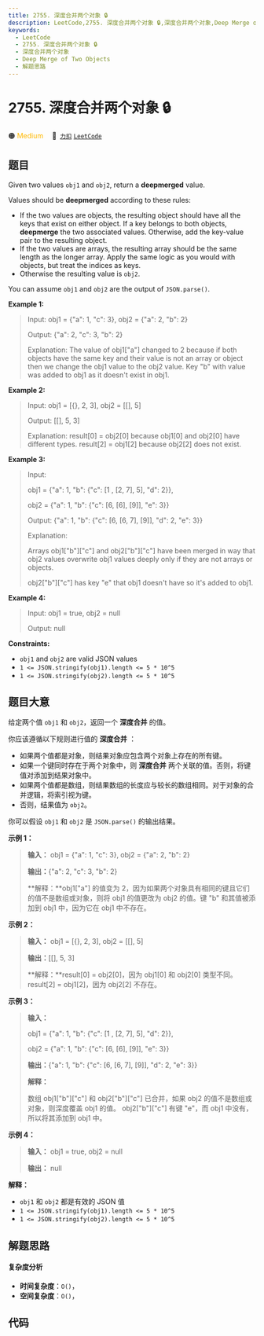 ```yaml
---
title: 2755. 深度合并两个对象 🔒
description: LeetCode,2755. 深度合并两个对象 🔒,深度合并两个对象,Deep Merge of Two Objects,解题思路
keywords:
  - LeetCode
  - 2755. 深度合并两个对象 🔒
  - 深度合并两个对象
  - Deep Merge of Two Objects
  - 解题思路
---
```


# 2755. 深度合并两个对象 🔒

🟠 <font color=#ffb800>Medium</font>&emsp; 🔗&ensp;[`力扣`](https://leetcode.cn/problems/deep-merge-of-two-objects) [`LeetCode`](https://leetcode.com/problems/deep-merge-of-two-objects)

## 题目

Given two values `obj1` and `obj2`, return a **deepmerged**  value.

Values should be **deepmerged** according to these rules:

  * If the two values are objects, the resulting object should have all the keys that exist on either object. If a key belongs to both objects, **deepmerge** the two associated values. Otherwise, add the key-value pair to the resulting object.
  * If the two values are arrays, the resulting array should be the same length as the longer array. Apply the same logic as you would with objects, but treat the indices as keys.
  * Otherwise the resulting value is `obj2`.

You can assume `obj1` and `obj2` are the output of `JSON.parse()`.



**Example 1:**

> Input: obj1 = {"a": 1, "c": 3}, obj2 = {"a": 2, "b": 2}
> 
> Output: {"a": 2, "c": 3, "b": 2}
> 
> Explanation: The value of obj1["a"] changed to 2 because if both objects have the same key and their value is not an array or object then we change the obj1 value to the obj2 value. Key "b" with value was added to obj1 as it doesn't exist in obj1. 

**Example 2:**

> Input: obj1 = [{}, 2, 3], obj2 = [[], 5]
> 
> Output: [[], 5, 3]
> 
> Explanation: result[0] = obj2[0] because obj1[0] and obj2[0] have different types. result[2] = obj1[2] because obj2[2] does not exist.

**Example 3:**

> Input: 
> 
> obj1 = {"a": 1, "b": {"c": [1 , [2, 7], 5], "d": 2}}, 
> 
> obj2 = {"a": 1, "b": {"c": [6, [6], [9]], "e": 3}}
> 
> Output: {"a": 1, "b": {"c": [6, [6, 7], [9]], "d": 2, "e": 3}}
> 
> Explanation: 
> 
> Arrays obj1["b"]["c"] and obj2["b"]["c"] have been merged in way that obj2 values overwrite obj1 values deeply only if they are not arrays or objects.
> 
> obj2["b"]["c"] has key "e" that obj1 doesn't have so it's added to obj1.

**Example 4:**

> Input: obj1 = true, obj2 = null
> 
> Output: null

**Constraints:**

  * `obj1` and `obj2` are valid JSON values
  * `1 <= JSON.stringify(obj1).length <= 5 * 10^5`
  * `1 <= JSON.stringify(obj2).length <= 5 * 10^5`


## 题目大意

给定两个值 `obj1` 和 `obj2`，返回一个 **深度合并** 的值。

你应该遵循以下规则进行值的 **深度合并** ：

  * 如果两个值都是对象，则结果对象应包含两个对象上存在的所有键。
  * 如果一个键同时存在于两个对象中，则 **深度合并** 两个关联的值。否则，将键值对添加到结果对象中。
  * 如果两个值都是数组，则结果数组的长度应与较长的数组相同。对于对象的合并逻辑，将索引视为键。
  * 否则，结果值为 `obj2`。

你可以假设 `obj1` 和 `obj2` 是 `JSON.parse()` 的输出结果。



**示例 1：**

> 
> 
> 
> 
> 
> **输入：** obj1 = {"a": 1, "c": 3}, obj2 = {"a": 2, "b": 2}
> 
> **输出：**{"a": 2, "c": 3, "b": 2}
> 
> **解释：**obj1["a"] 的值变为 2，因为如果两个对象具有相同的键且它们的值不是数组或对象，则将 obj1 的值更改为 obj2 的值。键 "b" 和其值被添加到 obj1 中，因为它在 obj1 中不存在。 
> 
> 

**示例 2：**

> 
> 
> 
> 
> 
> **输入：** obj1 = [{}, 2, 3], obj2 = [[], 5]
> 
> **输出：**[[], 5, 3]
> 
> **解释：**result[0] = obj2[0]，因为 obj1[0] 和 obj2[0] 类型不同。result[2] = obj1[2]，因为 obj2[2] 不存在。
> 
> 

**示例 3：**

> 
> 
> 
> 
> 
> **输入：**
> 
> obj1 = {"a": 1, "b": {"c": [1 , [2, 7], 5], "d": 2}}, 
> 
> obj2 = {"a": 1, "b": {"c": [6, [6], [9]], "e": 3}}
> 
> **输出：**{"a": 1, "b": {"c": [6, [6, 7], [9]], "d": 2, "e": 3}}
> 
> **解释：**
> 
> 数组 obj1["b"]["c"] 和 obj2["b"]["c"] 已合并，如果 obj2 的值不是数组或对象，则深度覆盖 obj1 的值。 obj2["b"]["c"] 有键 "e"，而 obj1 中没有，所以将其添加到 obj1 中。
> 
> 

**示例 4：**

> 
> 
> 
> 
> 
> **输入：** obj1 = true, obj2 = null
> 
> **输出：** null
> 
> 



**解释：**

  * `obj1` 和 `obj2` 都是有效的 JSON 值
  * `1 <= JSON.stringify(obj1).length <= 5 * 10^5`
  * `1 <= JSON.stringify(obj2).length <= 5 * 10^5`


## 解题思路

#### 复杂度分析

- **时间复杂度**：`O()`，
- **空间复杂度**：`O()`，

## 代码

```javascript

```